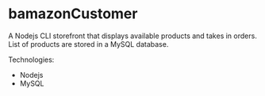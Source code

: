 # bamazonCustomer

A Nodejs CLI storefront that displays available products and takes in orders.
List of products are stored in a MySQL database.

Technologies:
- Nodejs
- MySQL
